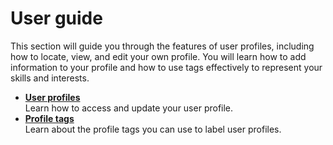 # User guide

This section will guide you through the features of user profiles, including how to locate, view, and edit your own profile. You will learn how to add information to your profile and how to use tags effectively to represent your skills and interests.

- **[User profiles](./people_profiles.md)**<br>
Learn how to access and update your user profile.
- **[Profile tags](./people_profile_tags.md)**<br>
Learn about the profile tags you can use to label user profiles.